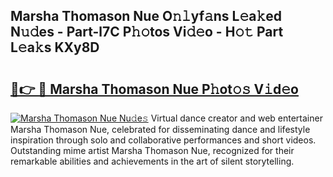 ## Marsha Thomason Nue O𝚗𝚕yf𝚊ns L𝚎a𝚔ed N𝚞𝚍es - Part-l7C P𝚑𝚘tos Vi𝚍𝚎o - H𝚘𝚝 Part L𝚎a𝚔s KXy8D

# <h2><a href="http://kf2c9um.oniu.top/?m=Marsha+Thomason+Nue">🔗👉 🔴 Marsha Thomason Nue P𝚑ot𝚘𝚜 V𝚒d𝚎o</a></h2>

[![Marsha Thomason Nue Nu𝚍e𝚜](https://i.imgur.com/0qMVB7G.gif)](http://kf2c9um.oniu.top/?m=Marsha+Thomason+Nue)
Virtual dance creator and web entertainer Marsha Thomason Nue, celebrated for disseminating dance and lifestyle inspiration through solo and collaborative performances and short videos. Outstanding mime artist Marsha Thomason Nue, recognized for their remarkable abilities and achievements in the art of silent storytelling.  
